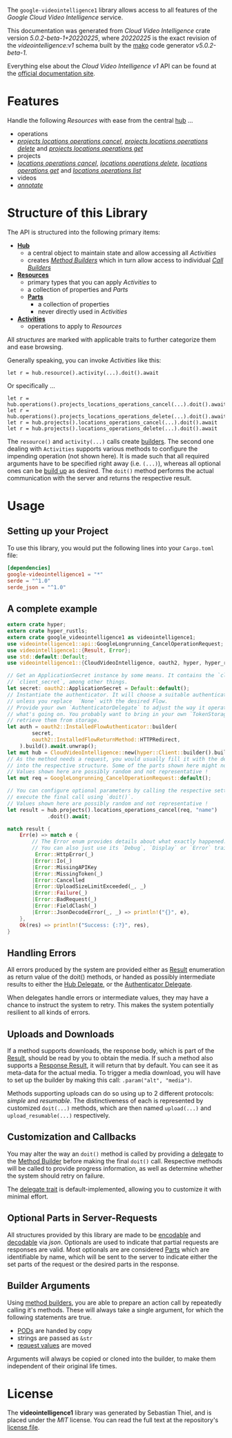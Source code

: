 <!---
DO NOT EDIT !
This file was generated automatically from 'src/generator/templates/api/README.md.mako'
DO NOT EDIT !
-->
The `google-videointelligence1` library allows access to all features of the *Google Cloud Video Intelligence* service.

This documentation was generated from *Cloud Video Intelligence* crate version *5.0.2-beta-1+20220225*, where *20220225* is the exact revision of the *videointelligence:v1* schema built by the [mako](http://www.makotemplates.org/) code generator *v5.0.2-beta-1*.

Everything else about the *Cloud Video Intelligence* *v1* API can be found at the
[official documentation site](https://cloud.google.com/video-intelligence/docs/).
# Features

Handle the following *Resources* with ease from the central [hub](https://docs.rs/google-videointelligence1/5.0.2-beta-1+20220225/google_videointelligence1/CloudVideoIntelligence) ... 

* operations
 * [*projects locations operations cancel*](https://docs.rs/google-videointelligence1/5.0.2-beta-1+20220225/google_videointelligence1/api::OperationProjectLocationOperationCancelCall), [*projects locations operations delete*](https://docs.rs/google-videointelligence1/5.0.2-beta-1+20220225/google_videointelligence1/api::OperationProjectLocationOperationDeleteCall) and [*projects locations operations get*](https://docs.rs/google-videointelligence1/5.0.2-beta-1+20220225/google_videointelligence1/api::OperationProjectLocationOperationGetCall)
* projects
 * [*locations operations cancel*](https://docs.rs/google-videointelligence1/5.0.2-beta-1+20220225/google_videointelligence1/api::ProjectLocationOperationCancelCall), [*locations operations delete*](https://docs.rs/google-videointelligence1/5.0.2-beta-1+20220225/google_videointelligence1/api::ProjectLocationOperationDeleteCall), [*locations operations get*](https://docs.rs/google-videointelligence1/5.0.2-beta-1+20220225/google_videointelligence1/api::ProjectLocationOperationGetCall) and [*locations operations list*](https://docs.rs/google-videointelligence1/5.0.2-beta-1+20220225/google_videointelligence1/api::ProjectLocationOperationListCall)
* videos
 * [*annotate*](https://docs.rs/google-videointelligence1/5.0.2-beta-1+20220225/google_videointelligence1/api::VideoAnnotateCall)




# Structure of this Library

The API is structured into the following primary items:

* **[Hub](https://docs.rs/google-videointelligence1/5.0.2-beta-1+20220225/google_videointelligence1/CloudVideoIntelligence)**
    * a central object to maintain state and allow accessing all *Activities*
    * creates [*Method Builders*](https://docs.rs/google-videointelligence1/5.0.2-beta-1+20220225/google_videointelligence1/client::MethodsBuilder) which in turn
      allow access to individual [*Call Builders*](https://docs.rs/google-videointelligence1/5.0.2-beta-1+20220225/google_videointelligence1/client::CallBuilder)
* **[Resources](https://docs.rs/google-videointelligence1/5.0.2-beta-1+20220225/google_videointelligence1/client::Resource)**
    * primary types that you can apply *Activities* to
    * a collection of properties and *Parts*
    * **[Parts](https://docs.rs/google-videointelligence1/5.0.2-beta-1+20220225/google_videointelligence1/client::Part)**
        * a collection of properties
        * never directly used in *Activities*
* **[Activities](https://docs.rs/google-videointelligence1/5.0.2-beta-1+20220225/google_videointelligence1/client::CallBuilder)**
    * operations to apply to *Resources*

All *structures* are marked with applicable traits to further categorize them and ease browsing.

Generally speaking, you can invoke *Activities* like this:

```Rust,ignore
let r = hub.resource().activity(...).doit().await
```

Or specifically ...

```ignore
let r = hub.operations().projects_locations_operations_cancel(...).doit().await
let r = hub.operations().projects_locations_operations_delete(...).doit().await
let r = hub.projects().locations_operations_cancel(...).doit().await
let r = hub.projects().locations_operations_delete(...).doit().await
```

The `resource()` and `activity(...)` calls create [builders][builder-pattern]. The second one dealing with `Activities` 
supports various methods to configure the impending operation (not shown here). It is made such that all required arguments have to be 
specified right away (i.e. `(...)`), whereas all optional ones can be [build up][builder-pattern] as desired.
The `doit()` method performs the actual communication with the server and returns the respective result.

# Usage

## Setting up your Project

To use this library, you would put the following lines into your `Cargo.toml` file:

```toml
[dependencies]
google-videointelligence1 = "*"
serde = "^1.0"
serde_json = "^1.0"
```

## A complete example

```Rust
extern crate hyper;
extern crate hyper_rustls;
extern crate google_videointelligence1 as videointelligence1;
use videointelligence1::api::GoogleLongrunning_CancelOperationRequest;
use videointelligence1::{Result, Error};
use std::default::Default;
use videointelligence1::{CloudVideoIntelligence, oauth2, hyper, hyper_rustls, chrono, FieldMask};

// Get an ApplicationSecret instance by some means. It contains the `client_id` and 
// `client_secret`, among other things.
let secret: oauth2::ApplicationSecret = Default::default();
// Instantiate the authenticator. It will choose a suitable authentication flow for you, 
// unless you replace  `None` with the desired Flow.
// Provide your own `AuthenticatorDelegate` to adjust the way it operates and get feedback about 
// what's going on. You probably want to bring in your own `TokenStorage` to persist tokens and
// retrieve them from storage.
let auth = oauth2::InstalledFlowAuthenticator::builder(
        secret,
        oauth2::InstalledFlowReturnMethod::HTTPRedirect,
    ).build().await.unwrap();
let mut hub = CloudVideoIntelligence::new(hyper::Client::builder().build(hyper_rustls::HttpsConnectorBuilder::new().with_native_roots().https_or_http().enable_http1().enable_http2().build()), auth);
// As the method needs a request, you would usually fill it with the desired information
// into the respective structure. Some of the parts shown here might not be applicable !
// Values shown here are possibly random and not representative !
let mut req = GoogleLongrunning_CancelOperationRequest::default();

// You can configure optional parameters by calling the respective setters at will, and
// execute the final call using `doit()`.
// Values shown here are possibly random and not representative !
let result = hub.projects().locations_operations_cancel(req, "name")
             .doit().await;

match result {
    Err(e) => match e {
        // The Error enum provides details about what exactly happened.
        // You can also just use its `Debug`, `Display` or `Error` traits
         Error::HttpError(_)
        |Error::Io(_)
        |Error::MissingAPIKey
        |Error::MissingToken(_)
        |Error::Cancelled
        |Error::UploadSizeLimitExceeded(_, _)
        |Error::Failure(_)
        |Error::BadRequest(_)
        |Error::FieldClash(_)
        |Error::JsonDecodeError(_, _) => println!("{}", e),
    },
    Ok(res) => println!("Success: {:?}", res),
}

```
## Handling Errors

All errors produced by the system are provided either as [Result](https://docs.rs/google-videointelligence1/5.0.2-beta-1+20220225/google_videointelligence1/client::Result) enumeration as return value of
the doit() methods, or handed as possibly intermediate results to either the 
[Hub Delegate](https://docs.rs/google-videointelligence1/5.0.2-beta-1+20220225/google_videointelligence1/client::Delegate), or the [Authenticator Delegate](https://docs.rs/yup-oauth2/*/yup_oauth2/trait.AuthenticatorDelegate.html).

When delegates handle errors or intermediate values, they may have a chance to instruct the system to retry. This 
makes the system potentially resilient to all kinds of errors.

## Uploads and Downloads
If a method supports downloads, the response body, which is part of the [Result](https://docs.rs/google-videointelligence1/5.0.2-beta-1+20220225/google_videointelligence1/client::Result), should be
read by you to obtain the media.
If such a method also supports a [Response Result](https://docs.rs/google-videointelligence1/5.0.2-beta-1+20220225/google_videointelligence1/client::ResponseResult), it will return that by default.
You can see it as meta-data for the actual media. To trigger a media download, you will have to set up the builder by making
this call: `.param("alt", "media")`.

Methods supporting uploads can do so using up to 2 different protocols: 
*simple* and *resumable*. The distinctiveness of each is represented by customized 
`doit(...)` methods, which are then named `upload(...)` and `upload_resumable(...)` respectively.

## Customization and Callbacks

You may alter the way an `doit()` method is called by providing a [delegate](https://docs.rs/google-videointelligence1/5.0.2-beta-1+20220225/google_videointelligence1/client::Delegate) to the 
[Method Builder](https://docs.rs/google-videointelligence1/5.0.2-beta-1+20220225/google_videointelligence1/client::CallBuilder) before making the final `doit()` call. 
Respective methods will be called to provide progress information, as well as determine whether the system should 
retry on failure.

The [delegate trait](https://docs.rs/google-videointelligence1/5.0.2-beta-1+20220225/google_videointelligence1/client::Delegate) is default-implemented, allowing you to customize it with minimal effort.

## Optional Parts in Server-Requests

All structures provided by this library are made to be [encodable](https://docs.rs/google-videointelligence1/5.0.2-beta-1+20220225/google_videointelligence1/client::RequestValue) and 
[decodable](https://docs.rs/google-videointelligence1/5.0.2-beta-1+20220225/google_videointelligence1/client::ResponseResult) via *json*. Optionals are used to indicate that partial requests are responses 
are valid.
Most optionals are are considered [Parts](https://docs.rs/google-videointelligence1/5.0.2-beta-1+20220225/google_videointelligence1/client::Part) which are identifiable by name, which will be sent to 
the server to indicate either the set parts of the request or the desired parts in the response.

## Builder Arguments

Using [method builders](https://docs.rs/google-videointelligence1/5.0.2-beta-1+20220225/google_videointelligence1/client::CallBuilder), you are able to prepare an action call by repeatedly calling it's methods.
These will always take a single argument, for which the following statements are true.

* [PODs][wiki-pod] are handed by copy
* strings are passed as `&str`
* [request values](https://docs.rs/google-videointelligence1/5.0.2-beta-1+20220225/google_videointelligence1/client::RequestValue) are moved

Arguments will always be copied or cloned into the builder, to make them independent of their original life times.

[wiki-pod]: http://en.wikipedia.org/wiki/Plain_old_data_structure
[builder-pattern]: http://en.wikipedia.org/wiki/Builder_pattern
[google-go-api]: https://github.com/google/google-api-go-client

# License
The **videointelligence1** library was generated by Sebastian Thiel, and is placed 
under the *MIT* license.
You can read the full text at the repository's [license file][repo-license].

[repo-license]: https://github.com/Byron/google-apis-rsblob/main/LICENSE.md

